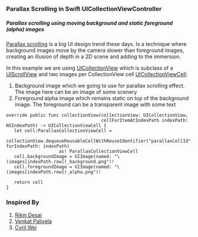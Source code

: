 ### Parallax Scrolling in Swift UICollectionViewController
##### Parallax scrolling using moving background and static foreground (alpha) images

[Parallax scrolling](https://en.wikipedia.org/wiki/Parallax_scrolling) is a big UI design trend these days. Is a technique 
where background images move by the camera slower than foreground images, creating an illusion of depth in a 2D scene and 
adding to the immersion.

In this example we are using [UICollectionView](https://developer.apple.com/library/ios/documentation/UIKit/Reference/UICollectionView_class/index.html) which is subclass of a [UIScrollView](https://developer.apple.com/library/ios/documentation/UIKit/Reference/UIScrollView_Class/index.html) and two images per CollectionView cell [UICollectionViewCell](https://developer.apple.com/library/ios/documentation/UIKit/Reference/UICollectionViewCell_class/index.html):

1. Background image which we going to use for parallax scrolling effect. The image here can be an image of some scenery
2. Foreground alpha image which remains static on top of the background image. The foreground can be a transparent image with some text 

```
override public func collectionView(collectionView: UICollectionView, 
                                    cellForItemAtIndexPath indexPath: NSIndexPath) -> UICollectionViewCell {
   let cell:ParallaxCollectionViewCell = 
            collectionView.dequeueReusableCellWithReuseIdentifier("parallaxCellId", forIndexPath: indexPath) 
                    as! ParallaxCollectionViewCell
   cell.backgroundImage = UIImage(named: "\(images[indexPath.row])_background.png")!
   cell.foregroundImage = UIImage(named: "\(images[indexPath.row])_alpha.png")!
        
   return cell
}
```


### Inspired By

1. [Rikin Desai](https://ios8programminginswift.wordpress.com/2014/08/24/collection-view-with-parallax-scrolling/)
2. [Venkat Palivela](http://venkatpalivela.com/)
3. [Cyril Wei](https://cn.linkedin.com/pub/cyril-wei/52/22/a89)
